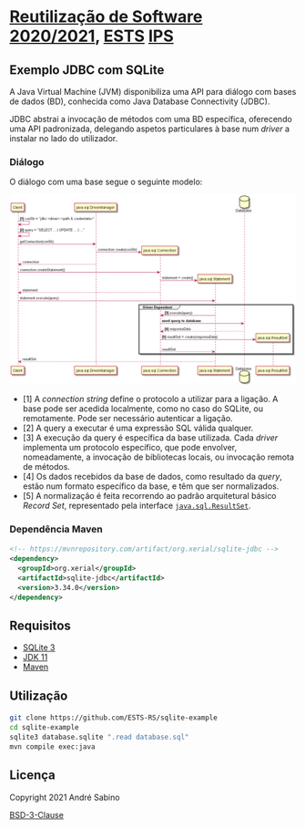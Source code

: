 # [Reutilização de Software 2020/2021](https://moodle.ips.pt/2021/course/view.php?id=1864), [ESTS](https://www.estsetubal.ips.pt/) [IPS](https://www.ips.pt/ips_si/web_page.inicial)

## Exemplo JDBC com SQLite

A Java Virtual Machine (JVM) disponibiliza uma API para diálogo com bases de dados (BD), conhecida como Java Database Connectivity (JDBC).

JDBC abstrai a invocação de métodos com uma BD específica, oferecendo uma API padronizada, delegando aspetos particulares à base num *driver* a instalar no lado do utilizador.

### Diálogo

O diálogo com uma base segue o seguinte modelo:

![](figures/jdbc.png)

- [1] A *connection string* define o protocolo a utilizar para a ligação. A base pode ser acedida localmente, como no caso do SQLite, ou remotamente. Pode ser necessário autenticar a ligação.
- [2] A query a executar é uma expressão SQL válida qualquer.
- [3] A execução da query é específica da base utilizada. Cada *driver* implementa um protocolo específico, que pode envolver, nomeadamente, a invocação de bibliotecas locais, ou invocação remota de métodos.
- [4] Os dados recebidos da base de dados, como resultado da *query*, estão num formato específico da base, e têm que ser normalizados.
- [5] A normalização é feita recorrendo ao padrão arquitetural básico *Record Set*, representado pela interface [`java.sql.ResultSet`](https://docs.oracle.com/en/java/javase/11/docs/api/java.sql/java/sql/ResultSet.html).

### Dependência Maven
```xml
<!-- https://mvnrepository.com/artifact/org.xerial/sqlite-jdbc -->
<dependency>
  <groupId>org.xerial</groupId>
  <artifactId>sqlite-jdbc</artifactId>
  <version>3.34.0</version>
</dependency>
```

## Requisitos
- [SQLite 3](https://sqlite.org/download.html)
- [JDK 11](https://jdk.java.net/java-se-ri/11)
- [Maven](https://maven.apache.org/download.cgi)

## Utilização
```bash
git clone https://github.com/ESTS-RS/sqlite-example
cd sqlite-example
sqlite3 database.sqlite ".read database.sql"
mvn compile exec:java
```

## Licença
Copyright 2021 André Sabino

[BSD-3-Clause](LICENSE.txt)